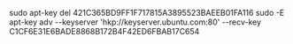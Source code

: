 sudo apt-key del 421C365BD9FF1F717815A3895523BAEEB01FA116
sudo -E apt-key adv --keyserver 'hkp://keyserver.ubuntu.com:80' --recv-key C1CF6E31E6BADE8868B172B4F42ED6FBAB17C654
